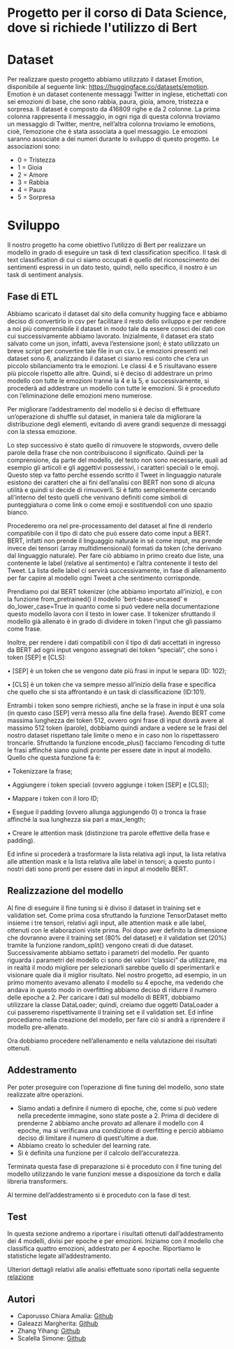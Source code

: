 # Progetto per il corso di Data Science, dove si richiede l'utilizzo di Bert
# Dataset
Per realizzare questo progetto abbiamo utilizzato il dataset Emotion, disponibile al seguente link: 
https://huggingface.co/datasets/emotion.
Emotion è un dataset contenente messaggi Twitter in inglese, etichettati con sei emozioni di base, che sono rabbia, paura, gioia, amore, tristezza e sorpresa. 
Il dataset è composto da 416809 righe e da 2 colonne. La prima colonna rappresenta il messaggio, in ogni riga di questa colonna troviamo un messaggio di Twitter, mentre, nell’altra colonna troviamo le emotions, 
cioè, l’emozione che è stata associata a quel messaggio.
Le emozioni saranno associate a dei numeri durante lo sviluppo di questo progetto.
Le associazioni sono:

 - 0 = Tristezza 
 - 1 = Gioia 
 - 2 = Amore 
 - 3 = Rabbia 
 - 4 = Paura 
 - 5 = Sorpresa
# Sviluppo
Il nostro progetto ha come obiettivo l’utilizzo di Bert per realizzare un modello in grado di eseguire un task di text classification specifico.
Il task di text classification di cui ci siamo occupati è quello del riconoscimento dei sentimenti espressi in un dato testo, quindi, nello specifico, il nostro è un task di sentiment analysis. 
## Fase di ETL
Abbiamo scaricato il dataset dal sito della comunity hugging face e abbiamo deciso di convertirlo in csv per facilitare il resto dello sviluppo e per rendere a noi più comprensibile il dataset in modo tale da essere consci dei dati con cui successivamente abbiamo lavorato. Inizialmente, il dataset era stato salvato come un json, infatti, aveva l’estensione jsonl; è stato utilizzato un breve script per convertire tale file in un csv.
Le emozioni presenti nel dataset sono 6, analizzando il dataset ci siamo resi conto che c’era un piccolo sbilanciamento tra le emozioni. Le classi 4 e 5 risultavano essere più piccole rispetto alle altre. Quindi, si è deciso di addestrare un primo modello con tutte le emozioni tranne la 4 e la 5, e successivamente, si procederà ad addestrare un modello con tutte le emozioni.
Si è proceduto con l’eliminazione delle emozioni meno numerose.

Per migliorare l’addestramento del modello si è deciso di effettuare un’operazione di shuffle sul dataset, in maniera tale da migliorare la distribuzione degli elementi, evitando di avere grandi sequenze di messaggi con la stessa emozione.

Lo step successivo è stato quello di rimuovere le stopwords, ovvero delle parole della frase che non contribuiscono il significato. Quindi per la comprensione, da parte del modello, del testo non sono necessarie, quali ad esempio gli articoli e gli aggettivi possessivi, i caratteri speciali o le emoji.
Questo step va fatto perché essendo scritto il Tweet in linguaggio naturale esistono dei caratteri che ai fini dell’analisi con BERT non sono di alcuna utilità e quindi si decide di rimuoverli.
Si è fatto semplicemente cercando all’interno del testo quelli che venivano definiti come simboli di punteggiatura o come link o come emoji e sostituendoli con uno spazio bianco.

Procederemo ora nel pre-processamento del dataset al fine di renderlo compatibile con il tipo di dato che può essere dato come input a BERT.
BERT, infatti non prende il linguaggio naturale in sé come input, ma prende invece dei tensori (array multidimensionali) formati da token (che derivano dal linguaggio naturale).
Per fare ciò abbiamo in primo creato due liste, una contenente le label (relative al sentimento) e l’altra contenente il testo del Tweet. La lista delle label ci servirà successivamente, in fase di allenamento per far capire al modello ogni Tweet a che sentimento corrisponde.


Prendiamo poi dal BERT tokenizer (che abbiamo importato all’inizio), e con la funzione from_pretrained() il modello 'bert-base-uncased' e do_lower_case=True in quanto come si può vedere nella documentazione questo modello lavora con il testo in lower case.
Il tokenizer sfruttando il modello già allenato è in grado di dividere in token l’input che gli passiamo come frase. 

Inoltre, per rendere i dati compatibili con il tipo di dati accettati in ingresso da BERT ad ogni input vengono assegnati dei token “speciali”, che sono i token [SEP] e [CLS]:

 • [SEP] è un token che se vengono date più frasi in input le separa (ID: 102);
 
 • [CLS] è un token che va sempre messo all’inizio della frase e specifica che quello che si sta affrontando è un task di classificazione (ID:101).
 
Entrambi i token sono sempre richiesti, anche se la frase in input è una sola (in questo caso [SEP] verrà messo alla fine della frase).
Avendo BERT come massima lunghezza dei token 512, ovvero ogni frase di input dovrà avere al massimo 512 token (parole), dobbiamo quindi andare a vedere se le frasi del nostro dataset rispettano tale limite o meno e in caso non lo rispettassero troncarle.
Sfruttando la funzione encode_plus() facciamo l’encoding di tutte le frasi affinché siano quindi pronte per essere date in input al modello.
Quello che questa funzione fa è:

 • Tokenizzare la frase;
 
 • Aggiungere i token speciali (ovvero aggiunge i token [SEP] e [CLS]);
 
 • Mappare i token con il loro ID;
 
 • Esegue il padding (ovvero allunga aggiungendo 0) o tronca la frase affinché la sua lunghezza sia pari 
a max_length;

 • Creare le attention mask (distinzione tra parole effettive della frase e padding).


Ed infine si procederà a trasformare la lista relativa agli input, la lista relativa alle attention mask e la lista relativa alle label in tensori; a questo punto i nostri dati sono pronti per essere dati in input al modello BERT.
## Realizzazione del modello
Al fine di eseguire il fine tuning si è diviso il dataset in training set e validation set. Come prima cosa sfruttando la funzione TensorDataset metto insieme i tre tensori, relativi agli input, alle attention mask e alle label, ottenuti con le elaborazioni viste prima. Poi dopo aver definito la dimensione che dovranno avere il training set (80% del dataset) e il validation set (20%) tramite la funzione random_split() vengono creati di due dataset.
Successivamente abbiamo settato i parametri del modello.
Per quanto riguarda i parametri del modello ci sono dei valori “classici” da utilizzare, ma in realtà il modo migliore per selezionarli sarebbe quello di sperimentarli e visionare quale dia il miglior risultato. Nel nostro progetto, ad esempio, in un primo momento avevamo allenato il modello su 4 epoche, ma vedendo che andava in questo modo in overfitting abbiamo deciso di ridurre il numero delle epoche a 2. Per caricare i dati sul modello di BERT, dobbiamo utilizzare la classe DataLoader; quindi, creiamo due oggetti DataLoader a cui passeremo rispettivamente il training set e il validation set. Ed infine procediamo nella creazione del modello, per fare ciò si andrà a riprendere il modello pre-allenato.

Ora dobbiamo procedere nell’allenamento e nella valutazione dei risultati ottenuti.
## Addestramento
Per poter proseguire con l’operazione di fine tuning del modello, sono state realizzate altre operazioni.

 -  Siamo andati a definire il numero di epoche, che, come si può vedere nella precedente immagine, sono state poste a 2. Prima di decidere di prenderne 2 abbiamo anche provato ad allenare il modello con 4 epoche, ma si verificava una condizione di overfitting e perciò abbiamo deciso di limitare il numero di quest’ultime a due. 
 -  Abbiamo creato lo scheduler del learning rate.
 -  Si è definita una funzione per il calcolo dell’accuratezza.


Terminata questa fase di preparazione si è proceduto con il fine tuning del modello utilizzando le varie funzioni messe a disposizione da torch e dalla libreria transformers. 

Al termine dell’addestramento si è proceduto con la fase di test.
## Test
In questa sezione andremo a riportare i risultati ottenuti dall’addestramento dei 4 modelli, divisi per epoche 
e per emozioni. Iniziamo con il modello che classifica quattro emozioni, addestrato per 4 epoche. Riportiamo 
le statistiche legate all’addestramento.

Ulteriori dettagli relativi alle analisi effettuate sono riportati nella seguente [relazione](https://github.com/Simone-Scalella/ProgettoBert/blob/main/Relazione_Bert.pdf)

## Autori
* Caporusso Chiara Amalia: [Github](https://github.com/ChiaraAmalia)
* Galeazzi Margherita: [Github](https://github.com/MargheritaGaleazzi)
* Zhang Yihang: [Github](https://github.com/Accout-Personal)
* Scalella Simone: [Github](https://github.com/Simone-Scalella)
